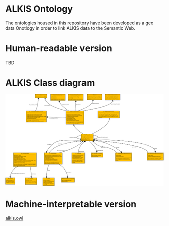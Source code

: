 # ALKIS Ontology
The ontologies housed in this repository have been developed as a geo data Onotlogy in order to link ALKIS data to the Semantic Web.

# Human-readable version
TBD
# ALKIS Class diagram 
![Class diagram](diagrams/ALKIS.Diagram.png "ALKIS class diagram")
# Machine-interpretable version
[alkis.owl](https://github.com/vocol/alkis/blob/master/alkis.owl)
